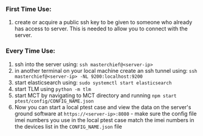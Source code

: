 ### First Time Use:

1. create or acquire  a public ssh key to be given to someone who already has access to server. This is needed to allow you to connect with the server.

### Every Time Use:

1. ssh into the server using: `ssh masterchief@<server-ip>`
2. in another terminal on your local machine create an ssh tunnel using: `ssh masterchief@<server-ip> -NL 9200:localhost:9200`
3. start elasticsearch using: `sudo systemctl start elasticsearch`
4. start TLM using `python -m tlm`
5. start MCT by navigating to MCT directory and running `npm start ptest/config/CONFIG_NAME.json`
6. Now you can start a local ptest case and view the data on the server's ground software at `https://<server-ip>:8080` - make sure the config file imei numbers you use in the local ptest case match the imei numbers in the devices list in the `CONFIG_NAME.json` file
